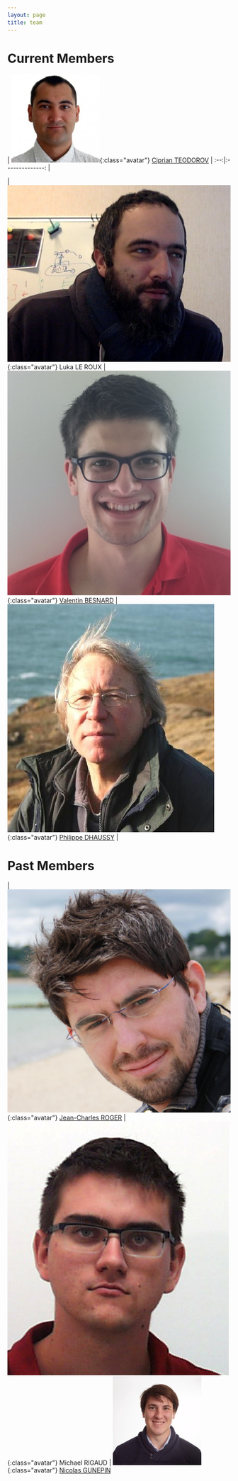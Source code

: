 ```yaml
---
layout: page
title: team
---
```


# Current Members

| ![Cip](/images/people/cip.jpeg){:class="avatar"} [Ciprian TEODOROV](http://www.ensta-bretagne.fr/teodorov) |
:--:|:--------------:
|

| ![Luka](/images/people/luka.png){:class="avatar"} Luka LE ROUX | ![Valentin](/images/people/valentin.jpg){:class="avatar"} [Valentin BESNARD](https://www.researchgate.net/profile/Valentin_Besnard) 
| ![Philippe](/images/people/Philippe.jpg){:class="avatar"} [Philippe DHAUSSY](http://www.ensta-bretagne.fr/dhaussy) |

# Past Members

| ![Jean-Charles](/images/people/jean-charles.jpeg){:class="avatar"} [Jean-Charles ROGER](https://www.linkedin.com/in/jeancharlesroger)
| ![Michael](/images/people/michael_rigaud.jpg){:class="avatar"} Michael RIGAUD 
| ![Nicolas](/images/people/nicolas_gunepin.jpg){:class="avatar"} [Nicolas GUNEPIN](https://www.linkedin.com/in/nicolas-gunepin-07571714a/)